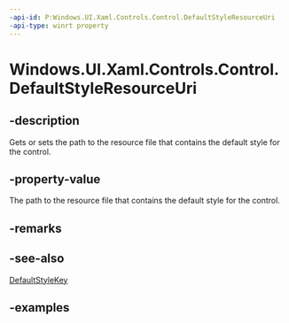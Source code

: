 ```yaml
---
-api-id: P:Windows.UI.Xaml.Controls.Control.DefaultStyleResourceUri
-api-type: winrt property
---
```


<!-- Property syntax.
public Uri DefaultStyleResourceUri { get;  set; }
-->

# Windows.UI.Xaml.Controls.Control.DefaultStyleResourceUri

## -description
Gets or sets the path to the resource file that contains the default style for the control.



## -property-value
The path to the resource file that contains the default style for the control.

## -remarks

## -see-also
[DefaultStyleKey](control_defaultstylekey.md)

## -examples

